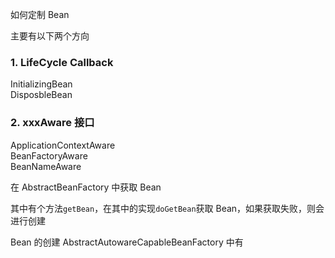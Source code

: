 如何定制 Bean

主要有以下两个方向

### 1. LifeCycle Callback

InitializingBean  
DisposbleBean

### 2. xxxAware 接口
ApplicationContextAware  
BeanFactoryAware  
BeanNameAware  


在 AbstractBeanFactory 中获取 Bean

其中有个方法``getBean``，在其中的实现``doGetBean``获取 Bean，如果获取失败，则会进行创建

Bean 的创建
AbstractAutowareCapableBeanFactory  中有





